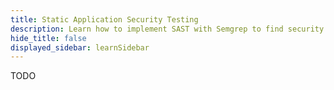 ```yaml
---
title: Static Application Security Testing
description: Learn how to implement SAST with Semgrep to find security vulnerabilities in your code
hide_title: false
displayed_sidebar: learnSidebar
---
```


TODO